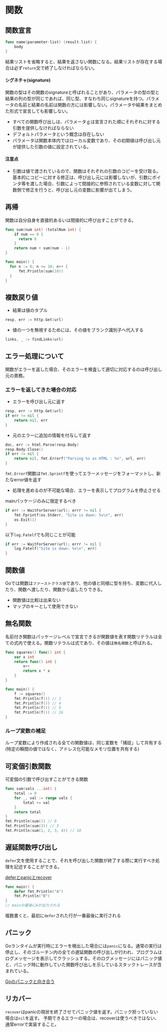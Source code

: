 # 関数

## 関数宣言

```go
func name(parameter-list) (result-list) {
    body
}
```

結果リストを省略すると、結果を返さない関数になる。結果リストが存在する場合は必ず`return`文で終了しなければならない。

#### シグネチャ(signature)

関数の型はその関数のsignatureと呼ばれることがあり、パラメータの型の型と結果の列の型が同じであれば、同じ型、すなわち同じsignatureを持つ。パラメータの名前と結果の名前は関数の方には影響しない。パラメータや結果をまとめた形式で宣言しても影響しない。

- すべての関数呼び出しは、パラメータｇは宣言された順にそれぞれに対する引数を提供しなければならない
- デフォルトパラメータという概念は存在しない
- パラメータは関数本体内ではローカル変数であり、その初期値は呼び出し元が提供した引数の値に設定されている。

#### 注意点
- 引数は値で渡されているので、関数はそれぞれの引数のコピーを受け取る。基本的にコピーに対する修正は、呼び出し元には影響しないが、引数にポインタ等を渡した場合、引数によって間接的に参照されている変数に対して関数側で修正を行うと、呼び出し元の変数に影響が出てしまう。

## 再帰

関数は自分自身を直接的あるいは間接的に呼び出すことができる。

```go
func sum(num int) (totalNum int) {
    if num == 0 {
      return 0
    }
    return num + sum(num - 1)
}

func main() {
  for n := 0; n <= 10; n++ {
      fmt.Println(sum(10))
  }
}
```

## 複数戻り値

- 結果は値のタプル

```go
resp, err := http.Get(url)
```

- 値の一つを無視するためには、その値をブランク識別子へ代入する

```go
links, _ := findLinks(url)
```

## エラー処理について

関数がエラーを返した場合、そのエラーを検査して適切に対応するのは呼び出し元の責務。

### エラーを返してきた場合の対応

- エラーを呼び出し元に返す

```go
resp, err := http.Get(url)
if err != nil {
    return nil, err
}
```

- 元のエラーに追加の情報を付与して返す

```go
doc, err := html.Parse(resp.Body)
resp.Body.Close()
if err != nil {
    return nil, fmt.Errorf("Parsing %s as HTML : %v", url, err)
}
```

`fmt.Errorf`関数は`fmt.Sprintf`を使ってエラーメッセージをフォーマットし、新たなerror値を返す

- 処理を進めるのが不可能な場合、エラーを表示してプログラムを停止させる

mainパッケージのみに限定するべき

```go
if err := WaitForServer(url); errr != nil {
    fmt.Fprintf(os.Stderr, "Site is down: %v\n", err)
    os.Exit(1)
}
```

以下`log.Fatelf`でも同じことが可能

```go
if err := WaitForServer(url); errr != nil {
    log.Fatelf("Site is down: %v\n", err)
}
```

## 関数値

Goでは関数は`ファーストクラス値`であり、他の値と同様に型を持ち、変数に代入したり、関数へ渡したり、関数から返したりできる。

- 関数値は比較は出来ない
- マップのキーとして使用できない

## 無名関数

名前付き関数はパッケージレベルで宣言できるが関数値を表す関数リテラルは全ての式内で使える。関数リテラルは式であり、その値は`無名関数`と呼ばれる。

```go
func squares() func() int {
    var x int
    return func() int {
        x++
        return x * x
    }
}

func main() {
    f := squares()
    fmt.Println(f()) // 1
    fmt.Println(f()) // 4
    fmt.Println(f()) // 9
    fmt.Println(f()) // 16
}
```

### ループ変数の補足

ループ変数により作成される全ての関数値は、同じ変数を「捕捉」して共有する(特定の瞬間の値ではなく、アドレス化可能なメモリ位置を共有する)

## 可変個引数関数

可変個の引数で呼び出すことができる関数

```go
func sum(vals ...int) {
    total := 0
    for _, val := range vals {
        total += val
    }
    return total
}
fmt.Println(sum()) // 0
fmt.Println(sum(3)) // 3
fmt.Println(sum(1, 2, 3, 4)) // 10
```

## 遅延関数呼び出し

`defer`文を使用することで、それを呼び出した関数が終了する際に実行すべき処理を記述することができる。

[deferとpanicとrecover](https://blog.amedama.jp/entry/2015/10/11/123535)

```go
func main() {
    defer fmt.Println("A")
    fmt.Println("B")
}
// mainの最後にAが出力される
```

複数書くと、最初に`defer`された行が一番最後に実行される

## パニック

Goランタイムが実行時にエラーを検出した場合には`panic`になる。通常の実行は停止し、そのゴルーチン内の全ての遅延関数の呼び出しが行われ、プログラムはログメッセージを表示してクラッシュする。そのログメッセージにはパニック値と、パニック時に動作していた関数呼び出しを示しているスタックトレースが含まれている。

[Goのパニックと向き合う](https://qiita.com/nnao45/items/b8edaf82ece4f8114ddb)

## リカバー

`recover`はpanicの現状を終了させてパニック値を返す。パニック担っていない場合は`nil`を返す。
予期できるエラーの場合は、recoverは使うべきではない、通常errorで実装すること。
